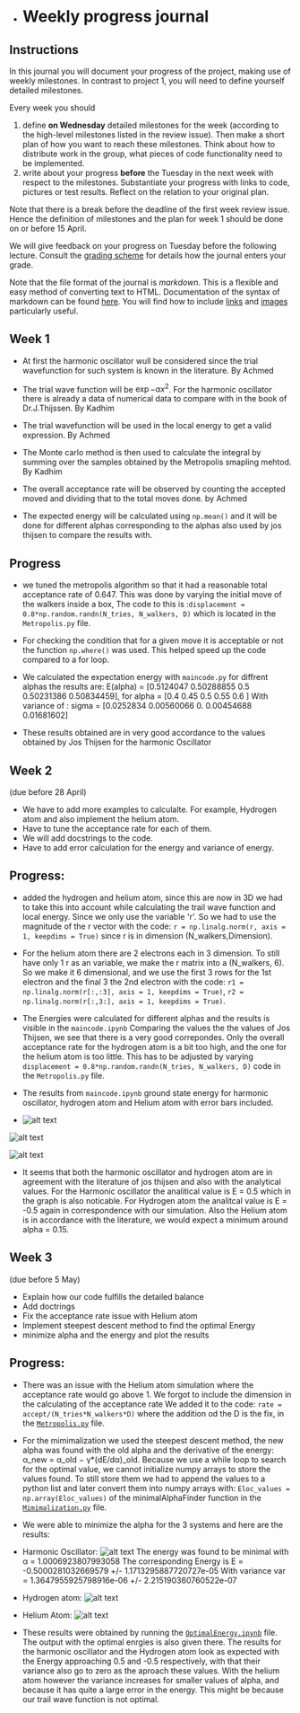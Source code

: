 *  # Weekly progress journal

## Instructions

In this journal you will document your progress of the project, making use of weekly milestones. In contrast to project 1, you will need to define yourself detailed milestones.

Every week you should 

1. define **on Wednesday** detailed milestones for the week (according to the
   high-level milestones listed in the review issue).
   Then make a short plan of how you want to 
   reach these milestones. Think about how to distribute work in the group, 
   what pieces of code functionality need to be implemented. 
2. write about your progress **before** the Tuesday in the next week with
   respect to the milestones. Substantiate your progress with links to code,
   pictures or test results. Reflect on the relation to your original plan.

Note that there is a break before the deadline of the first week review
issue. Hence the definition of milestones and the plan for week 1 should be
done on or before 15 April.

We will give feedback on your progress on Tuesday before the following lecture. Consult the 
[grading scheme](https://computationalphysics.quantumtinkerer.tudelft.nl/proj2-grading/) 
for details how the journal enters your grade.

Note that the file format of the journal is *markdown*. This is a flexible and easy method of 
converting text to HTML. 
Documentation of the syntax of markdown can be found 
[here](https://docs.gitlab.com/ee/user/markdown.html#gfm-extends-standard-markdown). 
You will find how to include [links](https://docs.gitlab.com/ee/user/markdown.html#links) and 
[images](https://docs.gitlab.com/ee/user/markdown.html#images) particularly
useful.

## Week 1
- At first the harmonic oscillator wull be considered since the trial wavefunction for such system is known in the literature. By Achmed 

- The trial wave function will be $\exp{-{\alpha}x^{2}}$. For the harmonic oscillator there is already a data of numerical data to compare with in the book of Dr.J.Thijssen. By Kadhim 

- The trial wavefunction will be used in the local energy to get a valid expression. By Achmed

- The Monte carlo method is then used to calculate the integral by summing over the samples obtained by the Metropolis smapling mehtod. By Kadhim

- The overall acceptance rate will be observed by counting the accepted moved and dividing that to the total moves done. by Achmed

- The expected energy will be calculated using `np.mean()` and it will be done for different alphas corresponding to the alphas also used by jos thijsen to compare the results with.



## Progress




- we tuned the metropolis algorithm so that it had a reasonable total acceptance rate of 0.647. This was done by varying the initial move of the walkers inside a box,
The code to this is :`displacement = 0.8*np.random.randn(N_tries, N_walkers, D)` which is located in the `Metropolis.py` file.

- For checking the condition that for a given move it is acceptable or not the function `np.where()` was used. This helped speed up the code compared to a for loop.

- We calculated the expectation energy with `maincode.py` for diffrent alphas the results are: E(alpha) = [0.5124047  0.50288855 0.5        0.50231386 0.50834459], for alpha = [0.4  0.45 0.5  0.55 0.6 ]
With variance of : sigma = [0.0252834  0.00560066 0.         0.00454688 0.01681602]
- These results obtained are in very good accordance to the values obtained by Jos Thijsen for the harmonic Oscillator


## Week 2
(due before 28 April)

- We have to add more examples to calculalte. For example, Hydrogen atom and also implement the helium atom.
- Have to tune the acceptance rate for each of them.
- We will add docstrings to the code.
- Have to add error calculation for the energy and variance of energy.

## Progress:
- added the hydrogen and helium atom, since this are now in 3D we had to take this into account while calculating the trail wave function and local energy. Since we only use the variable 'r'.
So we had to use the magnitude of the r vector with the code: `r = np.linalg.norm(r, axis = 1, keepdims = True)` since r is in dimension (N_walkers,Dimension).

- For the helium atom there are 2 electrons each in 3 dimension. To still have only 1 r as an variable, we make the r matrix into a (N_walkers, 6). So we make it 6 dimensional,
and we use the first 3 rows for the 1st electron and the final 3 the 2nd electron with the code: `r1 = np.linalg.norm(r[:,:3], axis = 1, keepdims = True)`, `r2 = np.linalg.norm(r[:,3:], axis = 1, keepdims = True)`.

- The Energies were calculated for different alphas and the results is visible in the `maincode.ipynb` [](https://gitlab.kwant-project.org/computational_physics_projects/Project-2---QMC_N_mido1/-/blob/master/maincode.ipynb)
Comparing the values the the values of Jos Thijsen, we see that there is a very good correpondes. Only the overall acceptance rate for the hydrogen atom is a bit too high, and the one for the helium atom is too little.
This has to be adjusted by varying `displacement = 0.8*np.random.randn(N_tries, N_walkers, D)` code in the `Metropolis.py` file.
- The results from `maincode.ipynb` ground state energy for harmonic oscillator, hydrogen atom and Helium atom with error bars included.
- ![alt text](Plots_journal/Harmonic_oscillator_energy_groundstate.png)

![alt text](Plots_journal/Hydrogen_energy_groundstate.png)

![alt text](Plots_journal/Helium_energy_groundstate_1.png)

- It seems that both the harmonic oscillator and hydrogen atom are in agreement with the literature of jos thijsen and also with the analytical values. For the 
Harmonic oscillator the analitical value is E = 0.5 which in the graph is also noticable. For Hydrogen atom the analitcal value is E = -0.5 again in correspondence with our simulation.
Also the Helium atom is in accordance with the literature, we would expect a minimum around alpha = 0.15. 

## Week 3
(due before 5 May)

- Explain how our code fulfills the detailed balance
- Add doctrings
- Fix the acceptance rate issue with Helium atom
- Implement steepest descent method to find the optimal Energy
- minimize alpha and the energy and plot the results


## Progress:

- There was an issue with the Helium atom simulation where the acceptance rate would go above 1. We forgot to include the dimension in the calculating of the acceptance rate
We added it to the code: `rate = accept/(N_tries*N_walkers*D)` where the addition od the D is the fix, in the [`Metropolis.py`](https://gitlab.kwant-project.org/computational_physics_projects/Project-2---QMC_N_mido1/-/blob/master/Functions/Metropolis.py) file.

- For the mimimalization we used the steepest descent method, the new alpha was found with the old alpha and the derivative of the energy: α_new = α_old − γ*(dE/dα)_old. Because we use a while loop to search for the optimal value, we cannot initialize numpy arrays to store the values found.
To still store them we had to append the values to a python list and later convert them into numpy arrays with: `Eloc_values = np.array(Eloc_values)` of the minimalAlphaFinder function in the [`Mimimalization.py`](https://gitlab.kwant-project.org/computational_physics_projects/Project-2---QMC_N_mido1/-/blob/master/Functions/Minimalization.py) file.

- We were able to minimize the alpha for the 3 systems and here are the results:

- Harmonic Oscillator: ![alt text](Plots_journal/min_Oscillator.png) 
The energy was found to be minimal with α = 1.0006923807993058
The corresponding Energy is E = -0.5000281032669579 +/- 1.1713295887720727e-05
With variance var = 1.3647955925798916e-06 +/- 2.215190360760522e-07

- Hydrogen atom: ![alt text](Plots_journal/min_Hydrogen.png)

- Helium Atom: ![alt text](Plots_journal/min_Helium.png)


- These results were obtained by running the [`OptimalEnergy.ipynb`](https://gitlab.kwant-project.org/computational_physics_projects/Project-2---QMC_N_mido1/-/blob/master/OptimalEnergy.ipynb) file. The output with the optimal enrgies is also given there.
The results for the harmonic oscillator and the Hydrogen atom look as expected with the Energy approaching 0.5 and -0.5 respectively, with that their variance also go to zero as the aproach these values.
With the helium atom however the variance increases for smaller values of alpha, and because it has quite a large error in the energy. This might be because our trail wave function is not optimal.
